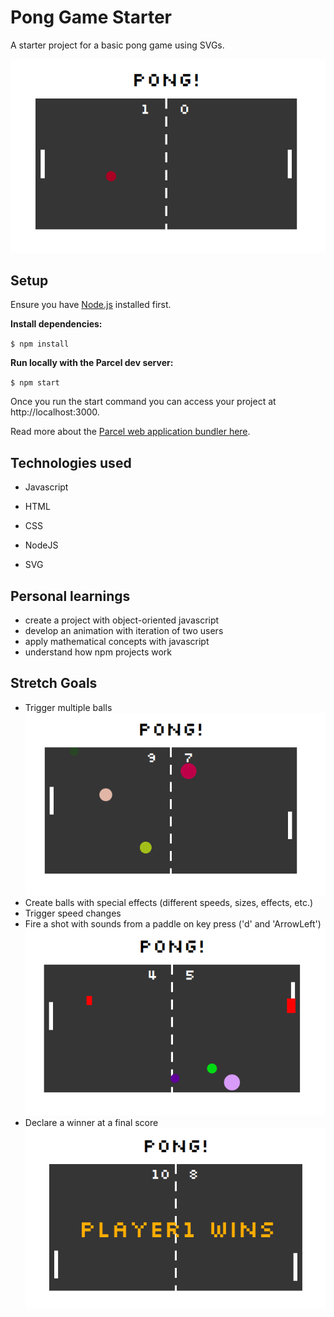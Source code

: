 # Pong Game Starter

A starter project for a basic pong game using SVGs.

![](pong-game-2.png)

## Setup

Ensure you have [Node.js](https://nodejs.org/en/) installed first.

**Install dependencies:**

`$ npm install`

**Run locally with the Parcel dev server:**

`$ npm start`

Once you run the start command you can access your project at http://localhost:3000.

Read more about the [Parcel web application bundler here](https://parceljs.org/).

## Technologies used

* Javascript

* HTML

* CSS

* NodeJS

* SVG

## Personal learnings

- create a project with object-oriented javascript
- develop an animation with iteration of two users
- apply mathematical concepts with javascript
- understand how npm projects work

## Stretch Goals

- Trigger multiple balls
![](pong-game-3.png)
- Create balls with special effects (different speeds, sizes, effects, etc.)
- Trigger speed changes
- Fire a shot with sounds from a paddle on key press ('d' and 'ArrowLeft')
![](pong-game-4.png)
- Declare a winner at a final score
![](pong-game-1.png)
